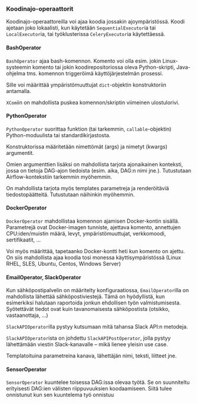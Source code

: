### Koodinajo-operaattorit

Koodinajo-operaattoreilla voi ajaa koodia jossakin ajoympäristössä. Koodi ajetaan joko lokaalisti, kun käytetään `SequentialExecutor`ia tai `LocalExecutor`ia, tai työklusterissa `CeleryExecutor`ia käytettäessä.

#### BashOperator

`BashOperator` ajaa bash-komennon. Komento voi olla esim. jokin Linux-systeemin komento tai jokin koodirepositoriossa oleva Python-skripti, Java-ohjelma tms. komennon triggeröimä käyttöjärjestelmän prosessi.

Sille voi määrittää ympäristömuuttujat `dict`-objektin konstruktoriin antamalla.

`XCom`iin on mahdollista puskea komennon/skriptin viimeinen ulostulorivi.

#### PythonOperator

`PythonOperator` suorittaa funktion (tai tarkemmin, `callable`-objektin) Python-moduulista tai standardikirjastosta.

Konstruktorissa määritetään nimettömät (args) ja nimetyt (kwargs) argumentit.

Omien argumenttien lisäksi on mahdollista tarjota ajonaikainen konteksti, jossa on tietoja DAG-ajon tiedoista (esim. aika, DAG:n nimi jne.). Tutustutaan Airflow-kontekstiin tarkemmin myöhemmin.

On mahdollista tarjota myös templates parametreja ja renderöitäviä tiedostopäätteitä. Tutustutaan näihinkin myöhemmin.

#### DockerOperator
`DockerOperator` mahdollistaa komennon ajamisen Docker-kontin sisällä. Parametrejä ovat Docker-imagen tunniste, ajettava komento, annettujen CPU:iden/muistin määrä, levyt, ympäristömuuttujat, verkkomoodi, sertifikaatit, ...

Voi myös määrittää, tapetaanko Docker-kontti heti kun komento on ajettu. On siis mahdollista ajaa koodia tosi monessa käyttisympäristössä (Linux RHEL, SLES, Ubuntu, Centos, Windows Server)

#### EmailOperator, SlackOperator

Kun sähköpostipalvelin on määritelty konfiguraatiossa, `EmailOperator`illa on mahdollista lähettää sähköpostiviestejä. Tämä on hyödyllistä, kun esimerkiksi halutaan raportoida jonkun ehdollisen työn valmistumisesta. Syötettävät tiedot ovat kuin tavanomaisesta sähköpostista (otsikko, vastaanottaja, ...)

`SlackAPIOperator`illa pystyy kutsumaan mitä tahansa Slack API:n metodeja. 

`SlackAPIOperator`ista on johdettu `SlackAPIPostOperator`, jolla pystyy lähettämään viestin Slack-kanavalle – mikä lienee yleisin use case.

Templatoituina parametreina kanava, lähettäjän nimi, teksti, liitteet jne.

#### SensorOperator
`SensorOperator` kuuntelee toisessa DAG:issa olevaa työtä. Se on suunniteltu erityisesti DAG:ien välisten riippuvuuksien koodaamiseen. Siitä tulee onnistunut kun sen kuuntelema työ onnistuu